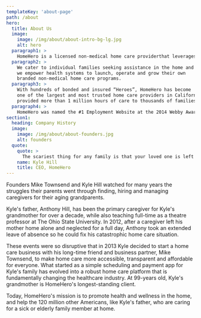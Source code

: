 ```yaml
---
templateKey: 'about-page'
path: /about
hero:
  title: About Us
  image: 
    image: /img/about/about-intro-bg-lg.jpg
    alt: hero
  paragraph1: >
    HomeHero is a licensed non-medical home care providerthat leverages smart technology and human compassion to extend the health system into the home.
  paragraph2: >
    We cater to individual families seeking assistance in the home and
    we empower health systems to launch, operate and grow their own
    branded non-medical home care programs.
  paragraph3: >
    With hundreds of bonded and insured “Heroes”, HomeHero has become
    one of the largest and most trusted home care providers in California, having
    provided more than 1 million hours of care to thousands of families.
  paragraph4: >
    HomeHero was named the #1 Employment Website at the 2014 Webby Awards and both its founders were named to Forbes “30 Under 30” list in Healthcare in 2016.
section1: 
  heading: Company History
  image: 
    image: /img/about/about-founders.jpg
    alt: founders
  quote:
    quote: >
      The scariest thing for any family is that your loved one is left home alone. This is something many families deal with and it's not the way home care should be.
    name: Kyle Hill
    title: CEO, HomeHero
---
```


Founders Mike Townsend and Kyle Hill watched for many years the struggles their parents went through finding, hiring and managing caregivers for their aging grandparents.

Kyle's father, Anthony Hill, has been the primary caregiver for Kyle's grandmother for over a decade, while also teaching full-time as a theatre professor at The Ohio State University. In 2012, after a caregiver left his mother home alone and neglected for a full day, Anthony took an extended leave of absence so he could fix his catastrophic home care situation.

These events were so disruptive that in 2013 Kyle decided to start a home care business with his long-time friend and business partner, Mike Townsend, to make home care more accessible, transparent and affordable for everyone. What started as a simple scheduling and payment app for Kyle's family has evolved into a robust home care platform that is fundamentally changing the healthcare industry. At 99-years old, Kyle's grandmother is HomeHero's longest-standing client.

Today, HomeHero's mission is to promote health and wellness in the home, and help the 120 million other Americans, like Kyle's father, who are caring for a sick or elderly family member at home.
